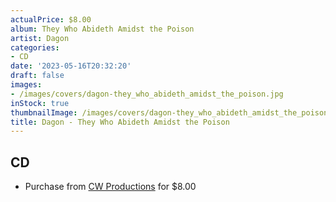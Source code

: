 ```yaml
---
actualPrice: $8.00
album: They Who Abideth Amidst the Poison
artist: Dagon
categories:
- CD
date: '2023-05-16T20:32:20'
draft: false
images:
- /images/covers/dagon-they_who_abideth_amidst_the_poison.jpg
inStock: true
thumbnailImage: /images/covers/dagon-they_who_abideth_amidst_the_poison-thumb.jpg
title: Dagon - They Who Abideth Amidst the Poison
---
```


## CD
* Purchase from [CW Productions](https://shop.cwproductions.net/products/dagon-they-who-abideth-amidst-the-poison-cd) for $8.00
